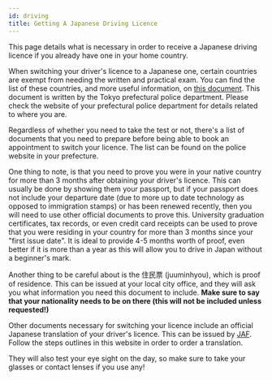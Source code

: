```yaml
---
id: driving
title: Getting A Japanese Driving Licence
---
```


This page details what is necessary in order to receive a Japanese driving licence if you already have one in your home country.

When switching your driver's licence to a Japanese one, certain countries are exempt from needing the written and practical exam. You can find the list of these countries, and more useful information, on [this document](https://www.keishicho.metro.tokyo.lg.jp/multilingual/english/traffic_safety/drivers_licenses/index.files/convert_license_english.pdf). This document is written by the Tokyo prefectural police department. Please check the website of your prefectural police department for details related to where you are.

Regardless of whether you need to take the test or not, there's a list of documents that you need to prepare before being able to book an appointment to switch your licence. The list can be found on the police website in your prefecture.

One thing to note, is that you need to prove you were in your native country for more than 3 months after obtaining your driver's licence. This can usually be done by showing them your passport, but if your passport does not include your departure date (due to more up to date technology as opposed to immigration stamps) or has been renewed recently, then you will need to use other official documents to prove this. University graduation certificates, tax records, or even credit card receipts can be used to prove that you were residing in your country for more than 3 months since your "first issue date". It is ideal to provide 4-5 months worth of proof, even better if it is more than a year as this will allow you to drive in Japan without a beginner's mark.

Another thing to be careful about is the 住民票 (juuminhyou), which is proof of residence. This can be issued at your local city office, and they will ask you what information you need this document to include. **Make sure to say that your nationality needs to be on there (this will not be included unless requested!)**

Other documents necessary for switching your licence include an official Japanese translation of your driver's licence. This can be issued by [JAF](https://english.jaf.or.jp/driving-in-japan/drive-in-japan/foreign-nationals-license). Follow the steps outlines in this website in order to order a translation.

They will also test your eye sight on the day, so make sure to take your glasses or contact lenses if you use any!
